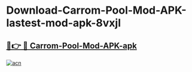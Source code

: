 # Download-Carrom-Pool-Mod-APK-lastest-mod-apk-8vxjl

<h2><a href="https://apkcomod.com?title=Carrom-Pool-Mod-APK">🔗👉 🔴 Carrom-Pool-Mod-APK-apk </a></h2>

[![acn](https://github.com/user-attachments/assets/0f9c940e-d8b0-45ae-aac7-cd30a18b3e1c)](https://apkcomod.com?title=Carrom-Pool-Mod-APK)
